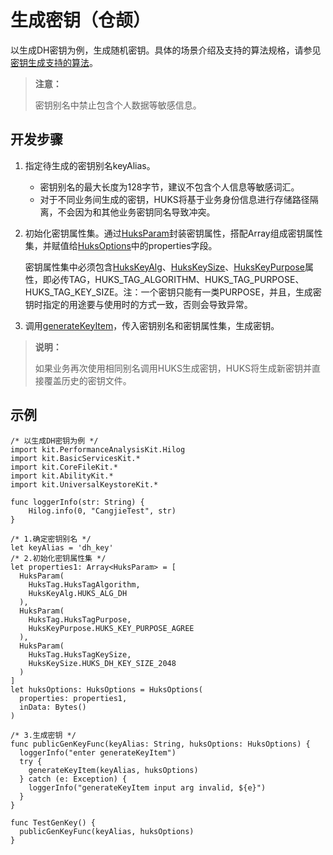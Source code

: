 # 生成密钥（仓颉）

以生成DH密钥为例，生成随机密钥。具体的场景介绍及支持的算法规格，请参见[密钥生成支持的算法](./cj-huks-key-generation-overview.md#支持的算法)。

> **注意：**
>
> 密钥别名中禁止包含个人数据等敏感信息。

## 开发步骤

1. 指定待生成的密钥别名keyAlias。

    - 密钥别名的最大长度为128字节，建议不包含个人信息等敏感词汇。
    - 对于不同业务间生成的密钥，HUKS将基于业务身份信息进行存储路径隔离，不会因为和其他业务密钥同名导致冲突。

2. 初始化密钥属性集。通过[HuksParam](../../../../reference/source_zh_cn/UniversalKeystoreKit/cj-apis-security_huks.md#class-huksparam)封装密钥属性，搭配Array组成密钥属性集，并赋值给[HuksOptions](../../../../reference/source_zh_cn/UniversalKeystoreKit/cj-apis-security_huks.md#class-huksoptions)中的properties字段。

    密钥属性集中必须包含[HuksKeyAlg](../../../../reference/source_zh_cn/UniversalKeystoreKit/cj-apis-security_huks.md#class-hukskeyalg)、[HuksKeySize](../../../../reference/source_zh_cn/UniversalKeystoreKit/cj-apis-security_huks.md#class-hukskeysize)、[HuksKeyPurpose](../../../../reference/source_zh_cn/UniversalKeystoreKit/cj-apis-security_huks.md#class-hukskeypurpose)属性，即必传TAG，HUKS_TAG_ALGORITHM、HUKS_TAG_PURPOSE、HUKS_TAG_KEY_SIZE。注：一个密钥只能有一类PURPOSE，并且，生成密钥时指定的用途要与使用时的方式一致，否则会导致异常。

3. 调用[generateKeyItem](../../../../reference/source_zh_cn/UniversalKeystoreKit/cj-apis-security_huks.md#func-generatekeyitemstring-huksoptions)，传入密钥别名和密钥属性集，生成密钥。

> **说明：**
>
> 如果业务再次使用相同别名调用HUKS生成密钥，HUKS将生成新密钥并直接覆盖历史的密钥文件。

## 示例

<!-- compile -->

```cangjie
/* 以生成DH密钥为例 */
import kit.PerformanceAnalysisKit.Hilog
import kit.BasicServicesKit.*
import kit.CoreFileKit.*
import kit.AbilityKit.*
import kit.UniversalKeystoreKit.*

func loggerInfo(str: String) {
    Hilog.info(0, "CangjieTest", str)
}

/* 1.确定密钥别名 */
let keyAlias = 'dh_key'
/* 2.初始化密钥属性集 */
let properties1: Array<HuksParam> = [
  HuksParam(
    HuksTag.HuksTagAlgorithm,
    HuksKeyAlg.HUKS_ALG_DH
  ),
  HuksParam(
    HuksTag.HuksTagPurpose,
    HuksKeyPurpose.HUKS_KEY_PURPOSE_AGREE
  ),
  HuksParam(
    HuksTag.HuksTagKeySize,
    HuksKeySize.HUKS_DH_KEY_SIZE_2048
  )
]
let huksOptions: HuksOptions = HuksOptions(
  properties: properties1,
  inData: Bytes()
)

/* 3.生成密钥 */
func publicGenKeyFunc(keyAlias: String, huksOptions: HuksOptions) {
  loggerInfo("enter generateKeyItem")
  try {
    generateKeyItem(keyAlias, huksOptions)
  } catch (e: Exception) {
    loggerInfo("generateKeyItem input arg invalid, ${e}")
  }
}

func TestGenKey() {
  publicGenKeyFunc(keyAlias, huksOptions)
}
```
